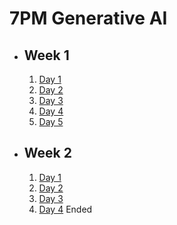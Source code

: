 # 7PM Generative AI

- ## Week 1

   1. [Day 1](https://www.facebook.com/iCodeguru/videos/339071392466774)
   2. [Day 2](https://www.facebook.com/iCodeguru/videos/7119994124715206)
   3. [Day 3](https://www.facebook.com/iCodeguru/videos/3686890331638835)
   4. [Day 4](https://www.facebook.com/iCodeguru/videos/2680202735463689)
   5. [Day 5](https://www.facebook.com/iCodeguru/videos/433132885800084)

- ## Week 2

   1. [Day 1](https://www.facebook.com/iCodeguru/videos/966566751554721)
   2. [Day 2](https://www.facebook.com/iCodeguru/videos/773841147989772)
   3. [Day 3](https://www.facebook.com/iCodeguru/videos/381208798098170)
   4. [Day 4](https://www.facebook.com/iCodeguru/videos/3814497708837902)
   Ended

<!-- - ## Week

   1. [Day 1]()
   2. [Day 2]()
   3. [Day 3]()
   4. [Day 4]()
   5. [Day 5]() -->